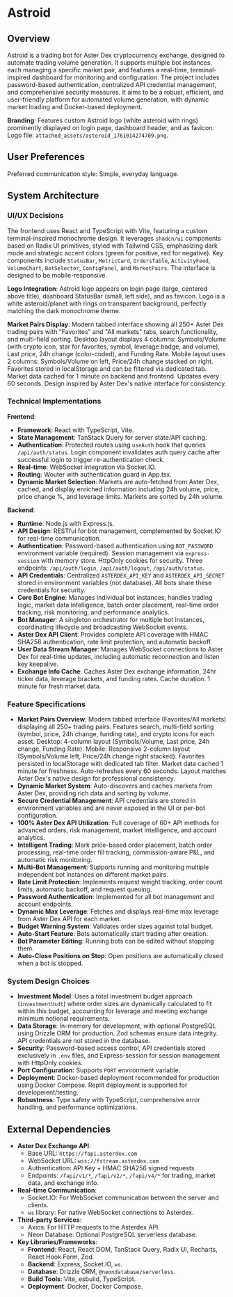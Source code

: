 # Astroid

## Overview
Astroid is a trading bot for Aster Dex cryptocurrency exchange, designed to automate trading volume generation. It supports multiple bot instances, each managing a specific market pair, and features a real-time, terminal-inspired dashboard for monitoring and configuration. The project includes password-based authentication, centralized API credential management, and comprehensive security measures. It aims to be a robust, efficient, and user-friendly platform for automated volume generation, with dynamic market loading and Docker-based deployment.

**Branding**: Features custom Astroid logo (white asteroid with rings) prominently displayed on login page, dashboard header, and as favicon. Logo file: `attached_assets/asteroid_1761014274709.png`.

## User Preferences
Preferred communication style: Simple, everyday language.

## System Architecture

### UI/UX Decisions
The frontend uses React and TypeScript with Vite, featuring a custom terminal-inspired monochrome design. It leverages `shadcn/ui` components based on Radix UI primitives, styled with Tailwind CSS, emphasizing dark mode and strategic accent colors (green for positive, red for negative). Key components include `StatusBar`, `MetricCard`, `OrdersTable`, `ActivityFeed`, `VolumeChart`, `BotSelector`, `ConfigPanel`, and `MarketPairs`. The interface is designed to be mobile-responsive.

**Logo Integration**: Astroid logo appears on login page (large, centered above title), dashboard StatusBar (small, left side), and as favicon. Logo is a white asteroid/planet with rings on transparent background, perfectly matching the dark monochrome theme.

**Market Pairs Display**: Modern tabbed interface showing all 250+ Aster Dex trading pairs with "Favorites" and "All markets" tabs, search functionality, and multi-field sorting. Desktop layout displays 4 columns: Symbols/Volume (with crypto icon, star for favorites, symbol, leverage badge, and volume), Last price, 24h change (color-coded), and Funding Rate. Mobile layout uses 2 columns: Symbols/Volume on left, Price/24h change stacked on right. Favorites stored in localStorage and can be filtered via dedicated tab. Market data cached for 1 minute on backend and frontend. Updates every 60 seconds. Design inspired by Aster Dex's native interface for consistency.

### Technical Implementations
**Frontend**:
- **Framework**: React with TypeScript, Vite.
- **State Management**: TanStack Query for server state/API caching.
- **Authentication**: Protected routes using `useAuth` hook that queries `/api/auth/status`. Login component invalidates auth query cache after successful login to trigger re-authentication check.
- **Real-time**: WebSocket integration via Socket.IO.
- **Routing**: Wouter with authentication guard in App.tsx.
- **Dynamic Market Selection**: Markets are auto-fetched from Aster Dex, cached, and display enriched information including 24h volume, price, price change %, and leverage limits. Markets are sorted by 24h volume.

**Backend**:
- **Runtime**: Node.js with Express.js.
- **API Design**: RESTful for bot management, complemented by Socket.IO for real-time communication.
- **Authentication**: Password-based authentication using `BOT_PASSWORD` environment variable (required). Session management via `express-session` with memory store. HttpOnly cookies for security. Three endpoints: `/api/auth/login`, `/api/auth/logout`, `/api/auth/status`.
- **API Credentials**: Centralized `ASTERDEX_API_KEY` and `ASTERDEX_API_SECRET` stored in environment variables (not database). All bots share these credentials for security.
- **Core Bot Engine**: Manages individual bot instances, handles trading logic, market data intelligence, batch order placement, real-time order tracking, risk monitoring, and performance analytics.
- **Bot Manager**: A singleton orchestrator for multiple bot instances, coordinating lifecycle and broadcasting WebSocket events.
- **Aster Dex API Client**: Provides complete API coverage with HMAC SHA256 authentication, rate limit protection, and automatic backoff.
- **User Data Stream Manager**: Manages WebSocket connections to Aster Dex for real-time updates, including automatic reconnection and listen key keepalive.
- **Exchange Info Cache**: Caches Aster Dex exchange information, 24hr ticker data, leverage brackets, and funding rates. Cache duration: 1 minute for fresh market data.

### Feature Specifications
- **Market Pairs Overview**: Modern tabbed interface (Favorites/All markets) displaying all 250+ trading pairs. Features search, multi-field sorting (symbol, price, 24h change, funding rate), and crypto icons for each asset. Desktop: 4-column layout (Symbols/Volume, Last price, 24h change, Funding Rate). Mobile: Responsive 2-column layout (Symbols/Volume left, Price/24h change right stacked). Favorites persisted in localStorage with dedicated tab filter. Market data cached 1 minute for freshness. Auto-refreshes every 60 seconds. Layout matches Aster Dex's native design for professional consistency.
- **Dynamic Market System**: Auto-discovers and caches markets from Aster Dex, providing rich data and sorting by volume.
- **Secure Credential Management**: API credentials are stored in environment variables and are never exposed in the UI or per-bot configuration.
- **100% Aster Dex API Utilization**: Full coverage of 60+ API methods for advanced orders, risk management, market intelligence, and account analytics.
- **Intelligent Trading**: Mark price-based order placement, batch order processing, real-time order fill tracking, commission-aware P&L, and automatic risk monitoring.
- **Multi-Bot Management**: Supports running and monitoring multiple independent bot instances on different market pairs.
- **Rate Limit Protection**: Implements request weight tracking, order count limits, automatic backoff, and request queuing.
- **Password Authentication**: Implemented for all bot management and account endpoints.
- **Dynamic Max Leverage**: Fetches and displays real-time max leverage from Aster Dex API for each market.
- **Budget Warning System**: Validates order sizes against total budget.
- **Auto-Start Feature**: Bots automatically start trading after creation.
- **Bot Parameter Editing**: Running bots can be edited without stopping them.
- **Auto-Close Positions on Stop**: Open positions are automatically closed when a bot is stopped.

### System Design Choices
- **Investment Model**: Uses a total investment budget approach (`investmentUsdt`) where order sizes are dynamically calculated to fit within this budget, accounting for leverage and meeting exchange minimum notional requirements.
- **Data Storage**: In-memory for development, with optional PostgreSQL using Drizzle ORM for production. Zod schemas ensure data integrity. API credentials are not stored in the database.
- **Security**: Password-based access control, API credentials stored exclusively in `.env` files, and Express-session for session management with HttpOnly cookies.
- **Port Configuration**: Supports `PORT` environment variable.
- **Deployment**: Docker-based deployment recommended for production using Docker Compose. Replit deployment is supported for development/testing.
- **Robustness**: Type safety with TypeScript, comprehensive error handling, and performance optimizations.

## External Dependencies

- **Aster Dex Exchange API**:
    - Base URL: `https://fapi.asterdex.com`
    - WebSocket URL: `wss://fstream.asterdex.com`
    - Authentication: API Key + HMAC SHA256 signed requests.
    - Endpoints: `/fapi/v1/*`, `/fapi/v2/*`, `/fapi/v4/*` for trading, market data, and exchange info.
- **Real-time Communication**:
    - Socket.IO: For WebSocket communication between the server and clients.
    - `ws` library: For native WebSocket connections to Asterdex.
- **Third-party Services**:
    - Axios: For HTTP requests to the Asterdex API.
    - Neon Database: Optional PostgreSQL serverless database.
- **Key Libraries/Frameworks**:
    - **Frontend**: React, React DOM, TanStack Query, Radix UI, Recharts, React Hook Form, Zod.
    - **Backend**: Express, Socket.IO, `ws`.
    - **Database**: Drizzle ORM, `@neondatabase/serverless`.
    - **Build Tools**: Vite, esbuild, TypeScript.
    - **Deployment**: Docker, Docker Compose.